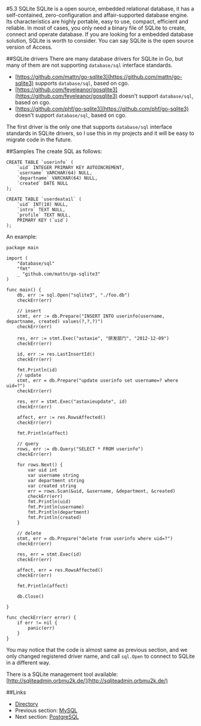 #5.3 SQLite
SQLite is a open source, embedded relational database, it has a self-contained, zero-configuration and affair-supported database engine. Its characteristics are highly portable, easy to use, compact, efficient and reliable. In most of cases, you only need a binary file of SQLite to create, connect and operate database. If you are looking for a embedded database solution, SQLite is worth to consider. You can say SQLite is the open source version of Access.

##SQLite drivers
There are many database drivers for SQLite in Go, but many of them are not supporting `database/sql` interface standards.

- [https://github.com/mattn/go-sqlite3](https://github.com/mattn/go-sqlite3) supports `database/sql`, based on cgo.
- [https://github.com/feyeleanor/gosqlite3](https://github.com/feyeleanor/gosqlite3) doesn't support `database/sql`, based on cgo.
- [https://github.com/phf/go-sqlite3](https://github.com/phf/go-sqlite3) doesn't support `database/sql`, based on cgo.

The first driver is the only one that supports `database/sql` interface standards in SQLite drivers, so I use this in my projects and it will be easy to migrate code in the future.

##Samples
The create SQL as follows:

	CREATE TABLE `userinfo` (
	    `uid` INTEGER PRIMARY KEY AUTOINCREMENT,
	    `username` VARCHAR(64) NULL,
	    `departname` VARCHAR(64) NULL,
	    `created` DATE NULL
	);
	
	CREATE TABLE `userdeatail` (
	    `uid` INT(10) NULL,
	    `intro` TEXT NULL,
	    `profile` TEXT NULL,
	    PRIMARY KEY (`uid`)
	);

An example:

	package main
	
	import (
	    "database/sql"
	    "fmt"
	    _ "github.com/mattn/go-sqlite3"
	)
	
	func main() {
	    db, err := sql.Open("sqlite3", "./foo.db")
	    checkErr(err)
	
	    // insert
	    stmt, err := db.Prepare("INSERT INTO userinfo(username, departname, created) values(?,?,?)")
	    checkErr(err)
	
	    res, err := stmt.Exec("astaxie", "研发部门", "2012-12-09")
	    checkErr(err)
	
	    id, err := res.LastInsertId()
	    checkErr(err)
	
	    fmt.Println(id)
	    // update
	    stmt, err = db.Prepare("update userinfo set username=? where uid=?")
	    checkErr(err)
	
	    res, err = stmt.Exec("astaxieupdate", id)
	    checkErr(err)
	
	    affect, err := res.RowsAffected()
	    checkErr(err)
	
	    fmt.Println(affect)
	
	    // query
	    rows, err := db.Query("SELECT * FROM userinfo")
	    checkErr(err)
	
	    for rows.Next() {
	        var uid int
	        var username string
	        var department string
	        var created string
	        err = rows.Scan(&uid, &username, &department, &created)
	        checkErr(err)
	        fmt.Println(uid)
	        fmt.Println(username)
	        fmt.Println(department)
	        fmt.Println(created)
	    }
	
	    // delete
	    stmt, err = db.Prepare("delete from userinfo where uid=?")
	    checkErr(err)
	
	    res, err = stmt.Exec(id)
	    checkErr(err)
	
	    affect, err = res.RowsAffected()
	    checkErr(err)
	
	    fmt.Println(affect)
	
	    db.Close()
	
	}
	
	func checkErr(err error) {
	    if err != nil {
	        panic(err)
	    }
	}

You may notice that the code is almost same as previous section, and we only changed registered driver name, and call `sql.Open` to connect to SQLite in a different way.

There is a SQLite management tool available: [http://sqliteadmin.orbmu2k.de/](http://sqliteadmin.orbmu2k.de/)

##Links
- [Directory](preface.md)
- Previous section: [MySQL](05.2.md)
- Next section: [PostgreSQL](05.4.md)